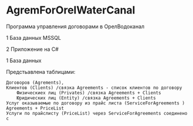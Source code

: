 # AgremForOrelWaterCanal
Программа управления договорами в ОрелВодоканал

1 База данных MSSQL

2 Приложение на C#


1 База данных

Предстьавлена таблицами:

    Договоров (Agrements),
    Клиентов (Clients) /связка Agreements - список клиентов по договору
        Физическиех лиц (Privates) /связка Agreements + Clients
        Юридических лиц (Entity) /связка Agreements + Clients
    Услуг оказываемые по договору из прайс листа (ServiceForAgreements ) Agreements + PriceList
    Услуги по прайслисту (PriceList) через ServiceForAgreements соединено с  
    
